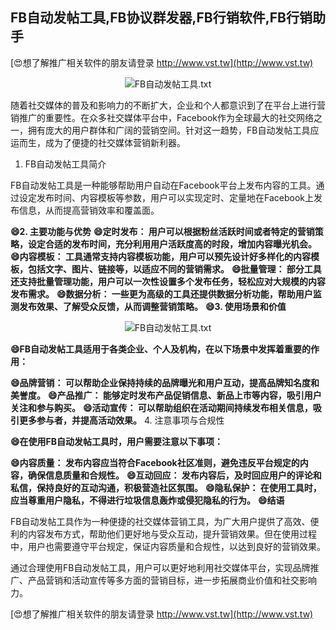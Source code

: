 ## **FB自动发帖工具,FB协议群发器,FB行销软件,FB行销助手**

[😍想了解推广相关软件的朋友请登录 http://www.vst.tw](http://www.vst.tw)

 <center><img src="https://vst.tw/MP4/tuiguang/png/3.png" alt="FB自动发帖工具.txt"></center>

随着社交媒体的普及和影响力的不断扩大，企业和个人都意识到了在平台上进行营销推广的重要性。在众多社交媒体平台中，Facebook作为全球最大的社交网络之一，拥有庞大的用户群体和广阔的营销空间。针对这一趋势，FB自动发帖工具应运而生，成为了便捷的社交媒体营销新利器。

1. FB自动发帖工具简介

FB自动发帖工具是一种能够帮助用户自动在Facebook平台上发布内容的工具。通过设定发布时间、内容模板等参数，用户可以实现定时、定量地在Facebook上发布信息，从而提高营销效率和覆盖面。

**😄2. 主要功能与优势**
**😄定时发布： 用户可以根据粉丝活跃时间或者特定的营销策略，设定合适的发布时间，充分利用用户活跃度高的时段，增加内容曝光机会。**
**😄内容模板： 工具通常支持内容模板功能，用户可以预先设计好多样化的内容模板，包括文字、图片、链接等，以适应不同的营销需求。**
**😄批量管理： 部分工具还支持批量管理功能，用户可以一次性设置多个发布任务，轻松应对大规模的内容发布需求。**
**😄数据分析： 一些更为高级的工具还提供数据分析功能，帮助用户监测发布效果、了解受众反馈，从而调整营销策略。**
**😄3. 使用场景和价值**

 <center><img src="https://vst.tw/MP4/tuiguang/png/7.png" alt="FB自动发帖工具.txt"></center>

**😄FB自动发帖工具适用于各类企业、个人及机构，在以下场景中发挥着重要的作用：**

**😄品牌营销： 可以帮助企业保持持续的品牌曝光和用户互动，提高品牌知名度和美誉度。**
**😄产品推广： 能够定时发布产品促销信息、新品上市等内容，吸引用户关注和参与购买。**
**😄活动宣传： 可以帮助组织在活动期间持续发布相关信息，吸引更多参与者，并提高活动效果。**
4. 注意事项与合规性

**😄在使用FB自动发帖工具时，用户需要注意以下事项：**

**😄内容质量： 发布内容应当符合Facebook社区准则，避免违反平台规定的内容，确保信息质量和合规性。**
**😄互动回应： 发布内容后，及时回应用户的评论和私信，保持良好的互动沟通，积极营造社区氛围。**
**😄隐私保护： 在使用工具时，应当尊重用户隐私，不得进行垃圾信息轰炸或侵犯隐私的行为。**
**😄结语**

FB自动发帖工具作为一种便捷的社交媒体营销工具，为广大用户提供了高效、便利的内容发布方式，帮助他们更好地与受众互动，提升营销效果。但在使用过程中，用户也需要遵守平台规定，保证内容质量和合规性，以达到良好的营销效果。

通过合理使用FB自动发帖工具，用户可以更好地利用社交媒体平台，实现品牌推广、产品营销和活动宣传等多方面的营销目标，进一步拓展商业价值和社交影响力。

[😍想了解推广相关软件的朋友请登录 http://www.vst.tw](http://www.vst.tw)



